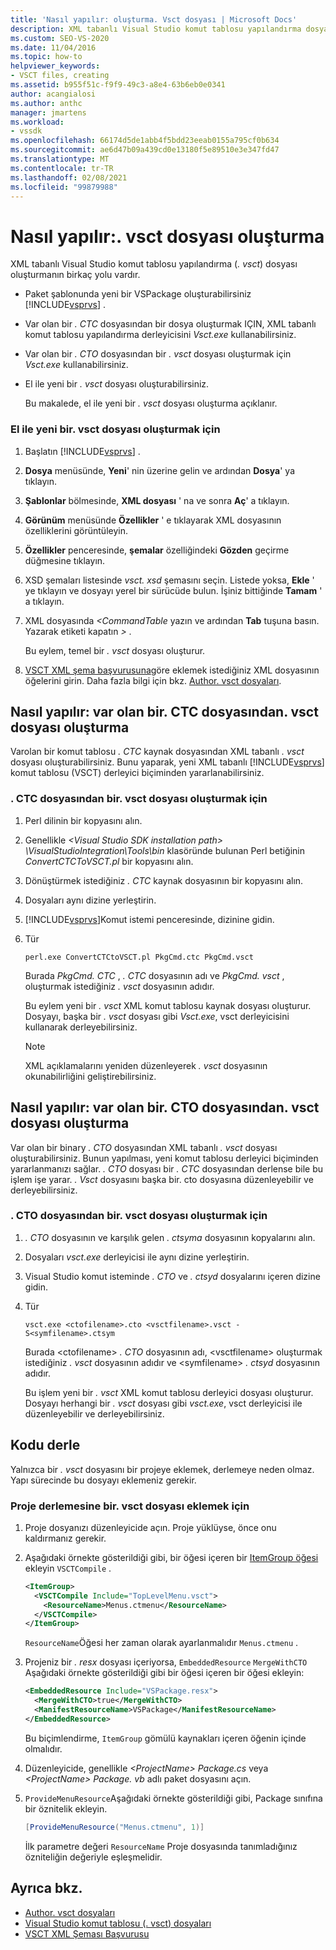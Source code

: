```yaml
---
title: 'Nasıl yapılır: oluşturma. Vsct dosyası | Microsoft Docs'
description: XML tabanlı Visual Studio komut tablosu yapılandırma dosyası olan. vsct dosyasını el ile oluşturmayı öğrenin.
ms.custom: SEO-VS-2020
ms.date: 11/04/2016
ms.topic: how-to
helpviewer_keywords:
- VSCT files, creating
ms.assetid: b955f51c-f9f9-49c3-a8e4-63b6eb0e0341
author: acangialosi
ms.author: anthc
manager: jmartens
ms.workload:
- vssdk
ms.openlocfilehash: 66174d5de1abb4f5bdd23eeab0155a795cf0b634
ms.sourcegitcommit: ae6d47b09a439cd0e13180f5e89510e3e347fd47
ms.translationtype: MT
ms.contentlocale: tr-TR
ms.lasthandoff: 02/08/2021
ms.locfileid: "99879988"
---
```

# <a name="how-to-create-a-vsct-file"></a>Nasıl yapılır:. vsct dosyası oluşturma

XML tabanlı Visual Studio komut tablosu yapılandırma (*. vsct*) dosyası oluşturmanın birkaç yolu vardır.

- Paket şablonunda yeni bir VSPackage oluşturabilirsiniz [!INCLUDE[vsprvs](../../code-quality/includes/vsprvs_md.md)] .

- Var olan bir *. CTC* dosyasından bir dosya oluşturmak IÇIN, XML tabanlı komut tablosu yapılandırma derleyicisini *Vsct.exe* kullanabilirsiniz.

- Var olan bir *. CTO* dosyasından bir *. vsct* dosyası oluşturmak için *Vsct.exe* kullanabilirsiniz.

- El ile yeni bir *. vsct* dosyası oluşturabilirsiniz.

  Bu makalede, el ile yeni bir *. vsct* dosyası oluşturma açıklanır.

### <a name="to-manually-create-a-new-vsct-file"></a>El ile yeni bir. vsct dosyası oluşturmak için

1. Başlatın [!INCLUDE[vsprvs](../../code-quality/includes/vsprvs_md.md)] .

2. **Dosya** menüsünde, **Yeni**' nin üzerine gelin ve ardından **Dosya**' ya tıklayın.

3. **Şablonlar** bölmesinde, **XML dosyası** ' na ve sonra **Aç**' a tıklayın.

4. **Görünüm** menüsünde **Özellikler** ' e tıklayarak XML dosyasının özelliklerini görüntüleyin.

5. **Özellikler** penceresinde, **şemalar** özelliğindeki **Gözden** geçirme düğmesine tıklayın.

6. XSD şemaları listesinde *vsct. xsd* şemasını seçin. Listede yoksa, **Ekle** ' ye tıklayın ve dosyayı yerel bir sürücüde bulun. İşiniz bittiğinde **Tamam** ' a tıklayın.

7. XML dosyasında *<CommandTable* yazın ve ardından **Tab** tuşuna basın. Yazarak etiketi kapatın *>* .

    Bu eylem, temel bir *. vsct* dosyası oluşturur.

8. [VSCT XML şema başvurusuna](../../extensibility/vsct-xml-schema-reference.md)göre eklemek istediğiniz XML dosyasının öğelerini girin. Daha fazla bilgi için bkz. [Author. vsct dosyaları](../../extensibility/internals/authoring-dot-vsct-files.md).

<a name="how-to-create-a-dot-vsct-file-from-an-existing-dot-ctc-file"></a>

## <a name="how-to-create-a-vsct-file-from-an-existing-ctc-file"></a>Nasıl yapılır: var olan bir. CTC dosyasından. vsct dosyası oluşturma

Varolan bir komut tablosu *. CTC* kaynak dosyasından XML tabanlı *. vsct* dosyası oluşturabilirsiniz. Bunu yaparak, yeni XML tabanlı [!INCLUDE[vsprvs](../../code-quality/includes/vsprvs_md.md)] komut tablosu (VSCT) derleyici biçiminden yararlanabilirsiniz.

### <a name="to-create-a-vsct-file-from-a-ctc-file"></a>. CTC dosyasından bir. vsct dosyası oluşturmak için

1. Perl dilinin bir kopyasını alın.

2. Genellikle *\<Visual Studio SDK installation path> \VisualStudioIntegration\Tools\bin* klasöründe bulunan Perl betiğinin *ConvertCTCToVSCT.pl* bir kopyasını alın.

3. Dönüştürmek istediğiniz *. CTC* kaynak dosyasının bir kopyasını alın.

4. Dosyaları aynı dizine yerleştirin.

5. [!INCLUDE[vsprvs](../../code-quality/includes/vsprvs_md.md)]Komut istemi penceresinde, dizinine gidin.

6. Tür

   ```
   perl.exe ConvertCTCtoVSCT.pl PkgCmd.ctc PkgCmd.vsct
   ```

    Burada *PkgCmd. CTC* , *. CTC* dosyasının adı ve *PkgCmd. vsct* , oluşturmak istediğiniz *. vsct* dosyasının adıdır.

    Bu eylem yeni bir *. vsct* XML komut tablosu kaynak dosyası oluşturur. Dosyayı, başka bir *. vsct* dosyası gibi *Vsct.exe*, vsct derleyicisini kullanarak derleyebilirsiniz.

   > [!NOTE]
   > XML açıklamalarını yeniden düzenleyerek *. vsct* dosyasının okunabilirliğini geliştirebilirsiniz.

<a name="how-to-create-a-dot-vsct-file-from-an-existing-dot-cto-file"></a>

## <a name="how-to-create-a-vsct-file-from-an-existing-cto-file"></a>Nasıl yapılır: var olan bir. CTO dosyasından. vsct dosyası oluşturma

Var olan bir binary *. CTO* dosyasından XML tabanlı *. vsct* dosyası oluşturabilirsiniz. Bunun yapılması, yeni komut tablosu derleyici biçiminden yararlanmanızı sağlar. *. CTO* dosyası bir *. CTC* dosyasından derlense bile bu işlem işe yarar. *. Vsct* dosyasını başka bir. cto dosyasına düzenleyebilir ve derleyebilirsiniz.

### <a name="to-create-a-vsct-file-from-a-cto-file"></a>. CTO dosyasından bir. vsct dosyası oluşturmak için

1. *. CTO* dosyasının ve karşılık gelen *. ctsyma* dosyasının kopyalarını alın.

2. Dosyaları *vsct.exe* derleyicisi ile aynı dizine yerleştirin.

3. Visual Studio komut isteminde *. CTO* ve *. ctsyd* dosyalarını içeren dizine gidin.

4. Tür

    ```
    vsct.exe <ctofilename>.cto <vsctfilename>.vsct -S<symfilename>.ctsym
    ```

     Burada \<ctofilename\> *. CTO* dosyasının adı, \<vsctfilename\> oluşturmak istediğiniz *. vsct* dosyasının adıdır ve \<symfilename\> *. ctsyd* dosyasının adıdır.

     Bu işlem yeni bir *. vsct* XML komut tablosu derleyici dosyası oluşturur. Dosyayı herhangi bir *. vsct* dosyası gibi *vsct.exe*, vsct derleyicisi ile düzenleyebilir ve derleyebilirsiniz.

## <a name="compile-the-code"></a>Kodu derle
 Yalnızca bir *. vsct* dosyasını bir projeye eklemek, derlemeye neden olmaz. Yapı sürecinde bu dosyayı eklemeniz gerekir.

### <a name="to-add-a-vsct-file-to-project-compilation"></a>Proje derlemesine bir. vsct dosyası eklemek için

1. Proje dosyanızı düzenleyicide açın. Proje yüklüyse, önce onu kaldırmanız gerekir.

2. Aşağıdaki örnekte gösterildiği gibi, bir öğesi içeren bir [ItemGroup öğesi](../../msbuild/itemgroup-element-msbuild.md) ekleyin `VSCTCompile` .

    ```xml
    <ItemGroup>
      <VSCTCompile Include="TopLevelMenu.vsct">
        <ResourceName>Menus.ctmenu</ResourceName>
      </VSCTCompile>
    </ItemGroup>

    ```

     `ResourceName`Öğesi her zaman olarak ayarlanmalıdır `Menus.ctmenu` .

3. Projeniz bir *. resx* dosyası içeriyorsa, `EmbeddedResource` `MergeWithCTO` Aşağıdaki örnekte gösterildiği gibi bir öğesi içeren bir öğesi ekleyin:

    ```xml
    <EmbeddedResource Include="VSPackage.resx">
      <MergeWithCTO>true</MergeWithCTO>
      <ManifestResourceName>VSPackage</ManifestResourceName>
    </EmbeddedResource>

    ```

     Bu biçimlendirme, `ItemGroup` gömülü kaynakları içeren öğenin içinde olmalıdır.

4. Düzenleyicide, genellikle *\<ProjectName\> Package.cs* veya *\<ProjectName\> Package. vb* adlı paket dosyasını açın.

5. `ProvideMenuResource`Aşağıdaki örnekte gösterildiği gibi, Package sınıfına bir öznitelik ekleyin.

    ```csharp
    [ProvideMenuResource("Menus.ctmenu", 1)]
    ```

     İlk parametre değeri `ResourceName` Proje dosyasında tanımladığınız özniteliğin değeriyle eşleşmelidir.

## <a name="see-also"></a>Ayrıca bkz.
- [Author. vsct dosyaları](../../extensibility/internals/authoring-dot-vsct-files.md)
- [Visual Studio komut tablosu (. vsct) dosyaları](../../extensibility/internals/visual-studio-command-table-dot-vsct-files.md)
- [VSCT XML Şeması Başvurusu](../../extensibility/vsct-xml-schema-reference.md)
